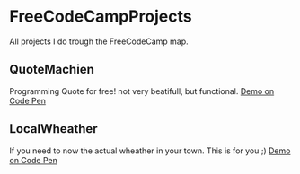 # FreeCodeCampProjects
All projects I do trough the FreeCodeCamp map.

## QuoteMachien
Programming Quote for free! not very beatifull, but functional.
[Demo on Code Pen](https://codepen.io/manujas/full/pbeLaQ/)

## LocalWheather
If you need to now the actual wheather in your town. This is for you ;) [Demo on Code Pen](https://codepen.io/manujas/full/NAVPbo/)
